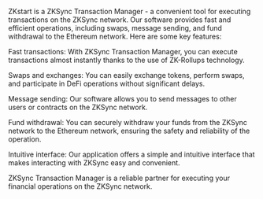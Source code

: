 ZKstart is a ZKSync Transaction Manager - a convenient tool for executing transactions on the ZKSync network. Our software provides fast and efficient operations, including swaps, message sending, and fund withdrawal to the Ethereum network. Here are some key features:

Fast transactions: With ZKSync Transaction Manager, you can execute transactions almost instantly thanks to the use of ZK-Rollups technology.

Swaps and exchanges: You can easily exchange tokens, perform swaps, and participate in DeFi operations without significant delays.

Message sending: Our software allows you to send messages to other users or contracts on the ZKSync network.

Fund withdrawal: You can securely withdraw your funds from the ZKSync network to the Ethereum network, ensuring the safety and reliability of the operation.

Intuitive interface: Our application offers a simple and intuitive interface that makes interacting with ZKSync easy and convenient.

ZKSync Transaction Manager is a reliable partner for executing your financial operations on the ZKSync network.
